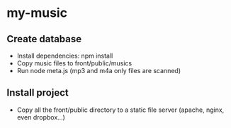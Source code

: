 # my-music

## Create database
* Install dependencies: npm install
* Copy music files to front/public/musics
* Run node meta.js (mp3 and m4a only files are scanned)

## Install project
* Copy all the front/public directory to a static file server (apache, nginx, even dropbox...)
